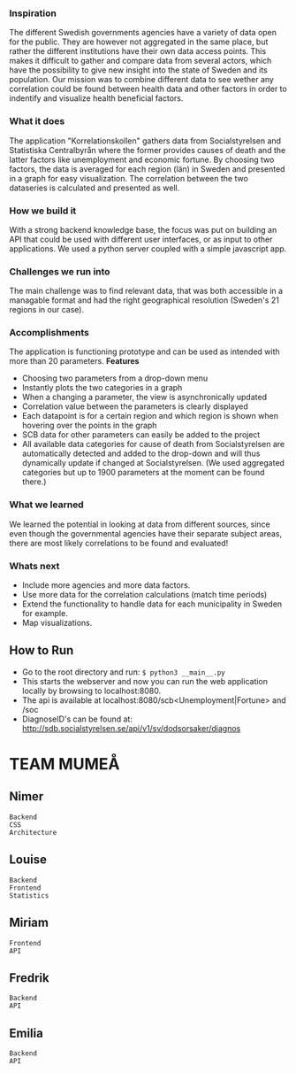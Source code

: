 ### Inspiration
The different Swedish governments agencies have a variety of data open for the public.
They are however not aggregated in the same place, but rather the different institutions have their own data
access points. This makes it difficult to gather and compare data from several actors, which
have the possibility to give new insight into the state of Sweden and its population.
Our mission was to combine different data to see wether any correlation
could be found between
health data and other factors in order to indentify and visualize
health beneficial factors.


### What it does
The application "Korrelationskollen" gathers data from Socialstyrelsen and Statistiska Centralbyrån
where the former provides causes of death and the latter factors like unemployment and economic fortune.
By choosing two factors, the data is averaged for each region (län) in Sweden and presented in
a graph for easy visualization. The correlation between the two dataseries is calculated and presented as well.


### How we build it
With a strong backend knowledge base, the focus was put on building an API
that could be used with different user interfaces, or as input to other applications.
We used a python server coupled with a simple javascript app.

### Challenges we run into
The main challenge was to find relevant data, that was both accessible in a managable format
and had the right geographical resolution (Sweden's 21 regions in our case).

### Accomplishments
The application is functioning prototype and can be used as intended with more than 20 parameters.
**Features**
* Choosing two parameters from a drop-down menu
* Instantly plots the two categories in a graph
* When a changing a parameter, the view is asynchronically updated
* Correlation value between the parameters is clearly displayed
* Each datapoint is for a certain region and which region is shown when hovering over the points in the graph
* SCB data for other parameters can easily be added to the project
* All available data categories for cause of death from Socialstyrelsen are automatically detected and added to the drop-down and will thus dynamically update if changed at Socialstyrelsen. (We used aggregated categories but up to 1900 parameters at the moment can be found there.)


### What we learned
We learned the potential in looking at data from different sources, since even though the governmental agencies have their separate
subject areas, there are most likely correlations to be found and evaluated!

### Whats next
- Include more agencies and more data factors.
- Use more data for the correlation calculations (match time periods)
- Extend the functionality to handle data for each municipality in Sweden for example.
- Map visualizations.

## How to Run
- Go to the root directory and run: ```$ python3 __main__.py```
- This starts the webserver and now you can run the web application locally by browsing to localhost:8080.
- The api is available at localhost:8080/scb<Unemployment|Fortune> and /soc<DiagnoseID>
- DiagnoseID's can be found at: http://sdb.socialstyrelsen.se/api/v1/sv/dodsorsaker/diagnos

# TEAM MUMEÅ

## Nimer
	Backend
	CSS
	Architecture

## Louise
	Backend
	Frontend
	Statistics

## Miriam
	Frontend
	API

## Fredrik
	Backend
	API

## Emilia
	Backend
	API
